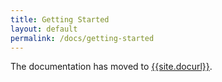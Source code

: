 ```yaml
---
title: Getting Started
layout: default
permalink: /docs/getting-started
---
```


The documentation has moved to [{{site.docurl}}]({{site.docurl}}).
